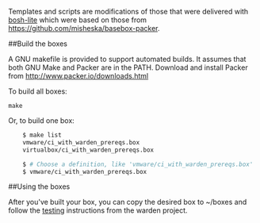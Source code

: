 Templates and scripts are modifications of those that were delivered with
[bosh-lite](http://github.com/cloudfoundry/bosh-lite) which were based
on those from https://github.com/misheska/basebox-packer.

##Build the boxes

A GNU makefile is provided to support automated builds.  It assumes
that both GNU Make and Packer are in the PATH.  Download and install
Packer from <http://www.packer.io/downloads.html>

To build all boxes:

    make

Or, to build one box:

```bash
    $ make list
    vmware/ci_with_warden_prereqs.box
    virtualbox/ci_with_warden_prereqs.box

    $ # Choose a definition, like 'vmware/ci_with_warden_prereqs.box'
    $ vmware/ci_with_warden_prereqs.box
```

##Using the boxes

After you've built your box, you can copy the desired box to ~/boxes and
follow the [testing](https://github.com/cloudfoundry/warden/blob/master/README.md#testing)
instructions from the warden project.

